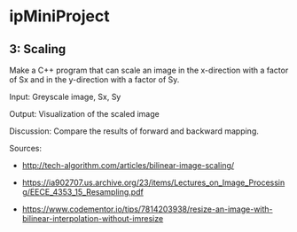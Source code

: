 # ipMiniProject

## 3: Scaling
Make a C++ program that can scale an image in the x-direction with a factor of Sx and in the y-direction with a factor of Sy.

Input: Greyscale image, Sx, Sy

Output:​ Visualization of the scaled image

Discussion: Compare the results of forward and backward mapping.

Sources: 

- http://tech-algorithm.com/articles/bilinear-image-scaling/

- https://ia902707.us.archive.org/23/items/Lectures_on_Image_Processing/EECE_4353_15_Resampling.pdf

- https://www.codementor.io/tips/7814203938/resize-an-image-with-bilinear-interpolation-without-imresize